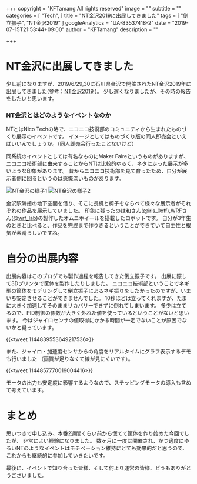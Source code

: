 +++
copyright = "KFTamang All rights reserved"
image = ""
subtitle = ""
categories = [
  "Tech",
]
title = "NT金沢2019に出展してきました"
tags = [
  "倒立振子",
  "NT金沢2019"
]
googleAnalytics = "UA-83537418-2"
date = "2019-07-15T21:53:44+09:00"
author = "KFTamang"
description = ""

+++

# NT金沢に出展してきました

少し前になりますが、2019/6/29,30に石川県金沢で開催されたNT金沢2019年に出展してきました(参考：[NT金沢2019](http://nt-kanazawa.org/) )。
少し遅くなりましたが、その時の報告をしたいと思います。

### NT金沢とはどのようなイベントなのか

NTとはNico Techの略で、ニコニコ技術部のコミュニティから生まれたものづくり展示のイベントです。
イメージとしてはものづくり版の同人即売会といえばいいんでしょうか。（同人即売会行ったことないけど）

同系統のイベントとしては有名なものにMaker Faireというものがありますが、
ニコニコ技術部に由来することからNTは比較的ゆるく、ネタに走った展示が多いような印象があります。
昔からニコニコ技術部を見て育ったため、自分が展示者側に回るというのは感慨深いものがあります。

![NT金沢の様子1](/images/P_20190629_170321_vHDR_On.jpg)
![NT金沢の様子2](/images/P_20190629_170338_vHDR_On.jpg)

金沢駅隣接の地下空間を借り、そこに長机と椅子をならべて様々な展示者がそれぞれの作品を展示していました。
印象に残ったのは和さん([@iris_0xff](https://twitter.com/iris_0xff)),WRFさん([@wrf_lab](https://twitter.com/wrf_lab))の製作したオムニホイールを搭載したロボットです。
自分が3年生のときと比べると、作品を完成まで作りきるということができていて自主性と根気が素晴らしいですね。

# 自分の出展内容
出展内容はこのブログでも製作過程を報告してきた倒立振子です。
出展に際して3Dプリンタで筐体を製作したりしました。
ニコニコ技術部ということでネギ型の筐体をモデリングして倒立振子によるネギ振りをしたかったのですが、いまいち安定させることができませんでした。
10秒ほどは立ってくれますが、たまに大きく加速してそのままリカバリーできずに倒れてしまいます。
多少は立てるので、PID制御の係数が大きく外れた値を使っているということがないと思います。
今はジャイロセンサの値取得にかかる時間が一定でないことが原因でないかと疑っています。

{{<tweet 1144839553649217536>}}

また、ジャイロ・加速度センサからの角度をリアルタイムにグラフ表示するデモも行いました
（画質が足りなくて線が見にくいです）。

{{<tweet 1144857770019004416>}}

モータの出力も安定度に影響するようなので、ステッピングモータの導入も含めて考えています。

# まとめ
思いつきで申し込み、本番2週間くらい前から慌てて筐体を作り始めた今回でしたが、
非常によい経験になりました。
数ヶ月に一度は開催され、かつ適度にゆるいNTのようなイベントはモチベーション維持にとても効果的だと思うので、これからも継続的に参加していきたいです。

最後に、イベントで知り合った皆様、そして何より運営の皆様、どうもありがとうございました。


